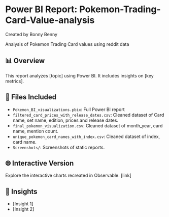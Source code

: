 # Power BI Report: Pokemon-Trading-Card-Value-analysis
Created by Bonny Benny

Analysis of Pokemon Trading Card values using reddit data

## 📊 Overview
This report analyzes [topic] using Power BI. It includes insights on [key metrics].

## 📁 Files Included
- `Pokemon_BI_visualizations.pbix`: Full Power BI report
- `filtered_card_prices_with_release_dates.csv`: Cleaned dataset of Card name, set name, edition, prices and release dates.
- `final_pokemon_visualization.csv`: Cleaned dataset of month_year, card name, mention count.
- `unique_pokemon_card_names_with_index.csv`: Cleaned dataset of index, card name.
- `Screenshots/`: Screenshots of static reports.

## 🌐 Interactive Version
Explore the interactive charts recreated in Observable: [link]

## 🧠 Insights
- [Insight 1]
- [Insight 2]

